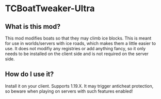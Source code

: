 # TCBoatTweaker-Ultra
## What is this mod?
This mod modifies boats so that they may climb ice blocks. This is meant for use in worlds/servers with ice roads, which makes them a little easier to use. 
It does not modifiy any registries or add anything fancy, so it only needs to be installed on the client side and is not required on the server side.
## How do I use it?
Install it on your client. Supports 1.19.X. It may trigger anticheat protection, so beware when playing on servers with such features enabled!
